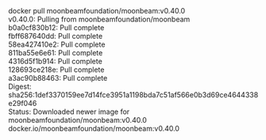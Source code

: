 <div id="termynal" data-termynal>
  <span data-ty="input"><span class="file-path"></span>docker pull moonbeamfoundation/moonbeam:v0.40.0</span>
  <br>
  <span data-ty>v0.40.0: Pulling from moonbeamfoundation/moonbeam
    <br> b0a0cf830b12: Pull complete
    <br> fbff687640dd: Pull complete
    <br> 58ea427410e2: Pull complete
    <br> 811ba55e6e61: Pull complete
    <br> 4316d5f1b914: Pull complete
    <br> 128693ce218e: Pull complete
    <br> a3ac90b88463: Pull complete
    <br> Digest: sha256:1def3370159ee7d14fce3951a1198bda7c51af566e0b3d69ce4644338e29f046
    <br> Status: Downloaded newer image for moonbeamfoundation/moonbeam:v0.40.0
    <br> docker.io/moonbeamfoundation/moonbeam:v0.40.0
  </span>
</div>
